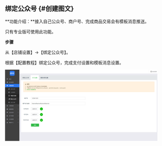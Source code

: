 ## 绑定公众号 {#创建图文}

**功能介绍：**接入自己公众号、商户号、完成商品交易会有模板消息推送。

只有专业版可使用此功能。

**步骤**

从【店铺设置】→【绑定公众号】。

根据【配置教程】绑定公众号，完成支付设置和模板消息设置。

![](/assets/绑定公众号.png)

